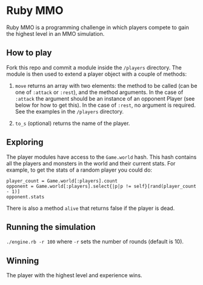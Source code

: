 Ruby MMO
========

Ruby MMO is a programming challenge in which players compete to gain the highest level in an MMO simulation.

How to play
-----------

Fork this repo and commit a module inside the `/players` directory. The module is then used to extend a player object with a couple of methods:

1. `move` returns an array with two elements: the method to be called (can be one of `:attack` or `:rest`), and the method arguments. In the case of `:attack` the argument should be an instance of an opponent Player (see below for how to get this). In the case of `:rest`, no argument is required. See the examples in the `/players` directory.

2. `to_s` (optional) returns the name of the player.

Exploring
---------

The player modules have access to the `Game.world` hash. This hash contains all the players and monsters in the world and their current stats. For example, to get the stats of a random player you could do:

    player_count = Game.world[:players].count
    opponent = Game.world[:players].select{|p|p != self}[rand(player_count - 1)]
    opponent.stats

There is also a method `alive` that returns false if the player is dead.

Running the simulation
----------------------

`./engine.rb -r 100` where `-r` sets the number of rounds (default is 10).

Winning
-------

The player with the highest level and experience wins.